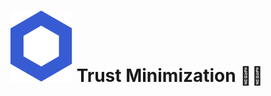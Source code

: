 # <span class="flex"> <img src="/chainlink-symbol-blue.svg" class="w-8 mr-4" /> Trust Minimization 🤝🏻</span>